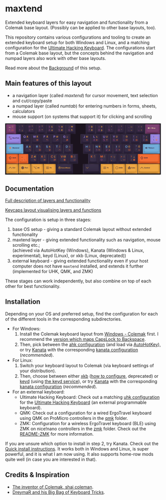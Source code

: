 # maxtend

Extended keyboard layers for easy navigation and functionality from a Colemak base layout.
(Possibly can be applied to other base layouts, too).

This repository contains various configurations and tooling to create an extended keyboard setup for both Windows and Linux, and a matching configuration for the [Ultimate Hacking Keyboard](https://ultimatehackingkeyboard.com). The configurations start from a Colemak base layout, but the concepts behind the navigation and numpad layers also work with other base layouts.

Read more about the [Background](BACKGROUND.md) of this setup.

## Main features of this layout

- a navigation layer (called *maxtend*) for cursor movement, text selection and cut/copy/paste
- a numpad layer (called *numtab*) for entering numbers in forms, sheets, calculators
- mouse support (on systems that support it) for clicking and scrolling

![Overview of the layout of a maxtended keyboard.](images/Maxtend-black.png)

## Documentation

[Full description of layers and functionality](documentation/documentation.md)

[Keycaps layout visualising layers and functions](documentation/keycaps-layout.md)

The configuration is setup in three stages:

1. base OS setup - giving a standard Colemak layout without extended functionality
2. maxtend layer - giving extended functionality such as navigation, mouse scrolling etc.;  
   (achieved via AutoHotKey (Windows), Kanata (Windows & Linux, experimental), keyd (Linux), or xkb (Linux, deprecated))
3. external keyboard - giving extended functionality even if your host computer does not have `maxtend` installed, and extends it further  
  (implemented for UHK, QMK, and ZMK)

These stages can work independently, but also combine on top of each other for best functionality.

## Installation

Depending on your OS and preferred setup, find the configuration for each of the different tools in the corresponding subdirectories.

- For Windows:
  1. Install the Colemak keyboard layout from [Windows - Colemak](https://colemak.com/Windows) first. I recommend the [version which maps CapsLock to Backspace](https://colemak.com/File:Colemak-caps.zip).
  2. Then, pick between the [ahk configuration](ahk/) (and load via [AutoHotKey](https://www.autohotkey.com/)), or try [Kanata](https://github.com/jtroo/kanata) with the corresponding [kanata configuration](kanata/) (*recommended*).
- For Linux:
  1. Switch your keyboard layout to Colemak (via keyboard settings of your distribution).
  2. Then, choose between either [xkb](xkb/) ([how to configure](xkb/HOWTO), deprecated) or [keyd](keyd/) (using [the keyd service](https://github.com/rvaiya/keyd)), or try [Kanata](https://github.com/jtroo/kanata) with the corresponding [kanata configuration](kanata/) (*recommended*).
- For an external keyboard:
  - Ultimate Hacking Keyboard: Check out a matching [uhk configuration](uhk/) for the [Ultimate Hacking Keyboard](https://ultimatehackingkeyboard.com) (an external programmable keyboard).
  - QMK: Check out a configuration for a wired ErgoTravel keyboard using QMK on ProMicro controllers in the [qmk](qmk/) folder.
  - ZMK: Configuration for a wireless ErgoTravel keyboard (BLE) using ZMK on nice!nano controllers in the [zmk](zmk/) folder. Check out the [README-ZMK](zmk/README-ZMK.md) for more information.

If you are unsure which option to install in step 2, try Kanata. Check out the [Quick install instructions](kanata/HOWTO-INSTALL.md). It works both in Windows and Linux, is super powerful, and it is what I am now using. It also supports home-row mods quite well (in case you are interested in that).

## Credits & Inspiration

- [The inventor of Colemak, shai coleman](https://colemak.com).
- [DreymaR and his Big Bag of Keyboard Tricks](https://dreymar.colemak.org/).
